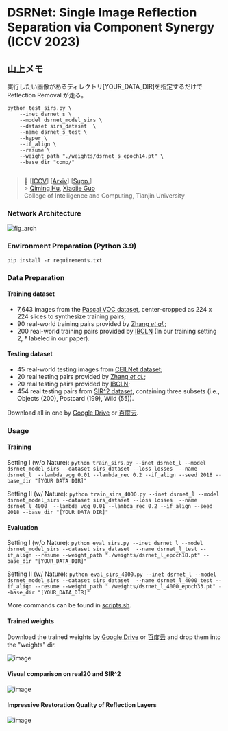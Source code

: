 # DSRNet: Single Image Reflection Separation via Component Synergy (ICCV 2023)

## 山上メモ

実行したい画像があるディレクトリ[YOUR_DATA_DIR]を指定するだけで Reflection Removal が走る。

```
python test_sirs.py \
    --inet dsrnet_s \
    --model dsrnet_model_sirs \
    --dataset sirs_dataset  \
    --name dsrnet_s_test \
    --hyper \
    --if_align \
    --resume \
    --weight_path "./weights/dsrnet_s_epoch14.pt" \
    --base_dir "comp/"


```

> :book: [[ICCV](https://openaccess.thecvf.com/content/ICCV2023/papers/Hu_Single_Image_Reflection_Separation_via_Component_Synergy_ICCV_2023_paper.pdf)] [[Arxiv](https://arxiv.org/abs/2308.10027)] [[Supp.](https://github.com/mingcv/DSRNet/files/12387445/full_arxiv_version_supp.pdf)] <br> > [Qiming Hu](https://scholar.google.com.hk/citations?user=4zasPbwAAAAJ), [Xiaojie Guo](https://sites.google.com/view/xjguo/homepage) <br>
> College of Intelligence and Computing, Tianjin University<br>

### Network Architecture

![fig_arch](https://github.com/mingcv/DSRNet/assets/31566437/2a4bb4be-9d03-40eb-b585-f2d5f8a44f42)

### Environment Preparation (Python 3.9)

`pip install -r requirements.txt`

### Data Preparation

#### Training dataset

- 7,643 images from the
  [Pascal VOC dataset](http://host.robots.ox.ac.uk/pascal/VOC/), center-cropped as 224 x 224 slices to synthesize training pairs;
- 90 real-world training pairs provided by [Zhang _et al._](https://github.com/ceciliavision/perceptual-reflection-removal);
- 200 real-world training pairs provided by [IBCLN](https://github.com/JHL-HUST/IBCLN) (In our training setting 2, &dagger; labeled in our paper).

#### Testing dataset

- 45 real-world testing images from [CEILNet dataset](https://github.com/fqnchina/CEILNet);
- 20 real testing pairs provided by [Zhang _et al._](https://github.com/ceciliavision/perceptual-reflection-removal);
- 20 real testing pairs provided by [IBCLN](https://github.com/JHL-HUST/IBCLN);
- 454 real testing pairs from [SIR^2 dataset](https://sir2data.github.io/), containing three subsets (i.e., Objects (200), Postcard (199), Wild (55)).

Download all in one by [Google Drive](https://drive.google.com/file/d/1hFZItZAzAt-LnfNj-2phBRwqplDUasQy/view?usp=sharing) or [百度云](https://pan.baidu.com/s/15zlk5o_-kx3ruKj4KfOvtA?pwd=1231).

### Usage

#### Training

Setting I (w/o Nature): `python train_sirs.py --inet dsrnet_l --model dsrnet_model_sirs --dataset sirs_dataset --loss losses  --name dsrnet_l  --lambda_vgg 0.01 --lambda_rec 0.2 --if_align --seed 2018 --base_dir "[YOUR DATA DIR]"`

Setting II (w/ Nature): `python train_sirs_4000.py --inet dsrnet_l --model dsrnet_model_sirs --dataset sirs_dataset --loss losses  --name dsrnet_l_4000  --lambda_vgg 0.01 --lambda_rec 0.2 --if_align --seed 2018 --base_dir "[YOUR DATA DIR]"`

#### Evaluation

Setting I (w/o Nature): `python eval_sirs.py --inet dsrnet_l --model dsrnet_model_sirs --dataset sirs_dataset  --name dsrnet_l_test --if_align --resume --weight_path "./weights/dsrnet_l_epoch18.pt" --base_dir "[YOUR_DATA_DIR]"`

Setting II (w/ Nature): `python eval_sirs_4000.py --inet dsrnet_l --model dsrnet_model_sirs --dataset sirs_dataset  --name dsrnet_l_4000_test --if_align --resume --weight_path "./weights/dsrnet_l_4000_epoch33.pt" --base_dir "[YOUR_DATA_DIR]"`

More commands can be found in [scripts.sh](https://github.com/mingcv/DSRNet/blob/main/scripts.sh).

#### Trained weights

Download the trained weights by [Google Drive](https://drive.google.com/drive/folders/1AIS9-EgBN3_q-TCq7W0j5OeWMgLO_de0?usp=sharing) or [百度云](https://pan.baidu.com/s/17jW9oBAfIZ03FKa3jc-qig?pwd=1231) and drop them into the "weights" dir.

![image](https://github.com/mingcv/DSRNet/assets/31566437/1bfbd2c6-ca80-40ac-9c9e-a30ba0d095c7)

#### Visual comparison on real20 and SIR^2

![image](https://github.com/mingcv/DSRNet/assets/31566437/0d32ee2b-4c9e-46ad-834b-6b08fc6aadd5)

#### Impressive Restoration Quality of Reflection Layers

![image](https://github.com/mingcv/DSRNet/assets/31566437/e75e2abb-c413-4250-acd1-3f10e9d887b1)

